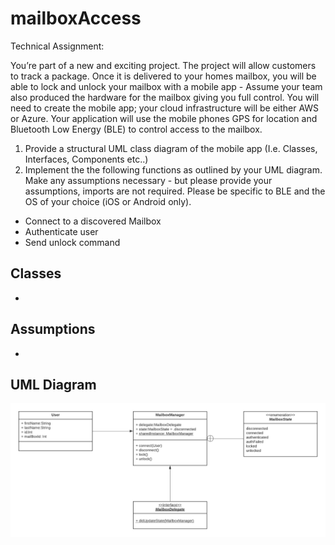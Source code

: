 # mailboxAccess

Technical Assignment:

You’re part of a new and exciting project. The project will allow customers to track a package. Once it is delivered to your homes mailbox, you will be able to lock and unlock your mailbox with a mobile app - Assume your team also produced the hardware for the mailbox giving you full control. You will need to create the mobile app; your cloud infrastructure will be either AWS or Azure. Your application will use the mobile phones GPS for location and Bluetooth Low Energy (BLE) to control access to the mailbox.

1. Provide a structural UML class diagram of the mobile app (I.e. Classes, Interfaces, Components etc..)
2. Implement the the following functions as outlined by your UML diagram. Make any assumptions necessary - but please provide your assumptions, imports are not required. Please be specific to BLE and the OS of your choice (iOS or Android only).
 - Connect to a discovered Mailbox
 - Authenticate user
 - Send unlock command
 
 ## Classes
  - 
  
 ## Assumptions
  - 
  
  ## UML Diagram
  ![UML Diagram](images/Mailbox.png)
